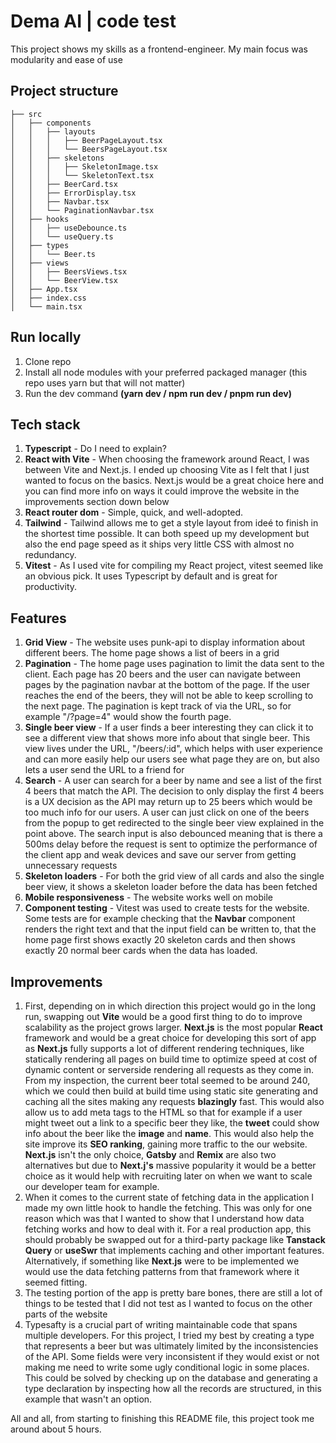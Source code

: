 # Dema AI | code test

This project shows my skills as a frontend-engineer. My main focus was modularity and ease of use

## Project structure

```
├── src
│   ├── components
│   │   ├── layouts
│   │   │   ├── BeerPageLayout.tsx
│   │   │   └── BeersPageLayout.tsx
│   │   ├── skeletons
│   │   │   ├── SkeletonImage.tsx
│   │   │   └── SkeletonText.tsx
│   │   ├── BeerCard.tsx
│   │   ├── ErrorDisplay.tsx
│   │   ├── Navbar.tsx
│   │   └── PaginationNavbar.tsx
│   ├── hooks
│   │   ├── useDebounce.ts
│   │   └── useQuery.ts
│   ├── types
│   │   └── Beer.ts
│   ├── views
│   │   ├── BeersViews.tsx
│   │   └── BeerView.tsx
│   ├── App.tsx
│   ├── index.css
│   └── main.tsx
```

## Run locally

1. Clone repo
2. Install all node modules with your preferred packaged manager (this repo uses yarn but that will not matter)
3. Run the dev command **(yarn dev / npm run dev / pnpm run dev)**

## Tech stack

1. **Typescript** - Do I need to explain?
2. **React with Vite** - When choosing the framework around React, I was between Vite and Next.js. I ended up choosing Vite as I felt that I just wanted to focus on the basics. Next.js would be a great choice here and you can find more info on ways it could improve the website in the improvements section down below
3. **React router dom** - Simple, quick, and well-adopted.
4. **Tailwind** - Tailwind allows me to get a style layout from ideé to finish in the shortest time possible. It can both speed up my development but also the end page speed as it ships very little CSS with almost no redundancy.
5. **Vitest** - As I used vite for compiling my React project, vitest seemed like an obvious pick. It uses Typescript by default and is great for productivity.

## Features

1. **Grid View** - The website uses punk-api to display information about different beers. The home page shows a list of beers in a grid
2. **Pagination** - The home page uses pagination to limit the data sent to the client. Each page has 20 beers and the user can navigate between pages by the pagination navbar at the bottom of the page. If the user reaches the end of the beers, they will not be able to keep scrolling to the next page. The pagination is kept track of via the URL, so for example "/?page=4" would show the fourth page.
3. **Single beer view** - If a user finds a beer interesting they can click it to see a different view that shows more info about that single beer. This view lives under the URL, "/beers/:id", which helps with user experience and can more easily help our users see what page they are on, but also lets a user send the URL to a friend for
4. **Search** - A user can search for a beer by name and see a list of the first 4 beers that match the API. The decision to only display the first 4 beers is a UX decision as the API may return up to 25 beers which would be too much info for our users. A user can just click on one of the beers from the popup to get redirected to the single beer view explained in the point above. The search input is also debounced meaning that is there a 500ms delay before the request is sent to optimize the performance of the client app and weak devices and save our server from getting unnecessary requests
5. **Skeleton loaders** - For both the grid view of all cards and also the single beer view, it shows a skeleton loader before the data has been fetched
6. **Mobile responsiveness** - The website works well on mobile
7. **Component testing** - Vitest was used to create tests for the website. Some tests are for example checking that the **Navbar** component renders the right text and that the input field can be written to, that the home page first shows exactly 20 skeleton cards and then shows exactly 20 normal beer cards when the data has loaded.

## Improvements

1. First, depending on in which direction this project would go in the long run, swapping out **Vite** would be a good first thing to do to improve scalability as the project grows larger. **Next.js** is the most popular **React** framework and would be a great choice for developing this sort of app as **Next.js** fully supports a lot of different rendering techniques, like statically rendering all pages on build time to optimize speed at cost of dynamic content or serverside rendering all requests as they come in. From my inspection, the current beer total seemed to be around 240, which we could then build at build time using static site generating and caching all the sites making any requests **blazingly** fast. This would also allow us to add meta tags to the HTML so that for example if a user might tweet out a link to a specific beer they like, the **tweet** could show info about the beer like the **image** and **name**. This would also help the site improve its **SEO ranking**, gaining more traffic to the our website. **Next.js** isn't the only choice, **Gatsby** and **Remix** are also two alternatives but due to **Next.j's** massive popularity it would be a better choice as it would help with recruiting later on when we want to scale our developer team for example.
2. When it comes to the current state of fetching data in the application I made my own little hook to handle the fetching. This was only for one reason which was that I wanted to show that I understand how data fetching works and how to deal with it. For a real production app, this should probably be swapped out for a third-party package like **Tanstack Query** or **useSwr** that implements caching and other important features. Alternatively, if something like **Next.js** were to be implemented we would use the data fetching patterns from that framework where it seemed fitting.
3. The testing portion of the app is pretty bare bones, there are still a lot of things to be tested that I did not test as I wanted to focus on the other parts of the website
4. Typesafty is a crucial part of writing maintainable code that spans multiple developers. For this project, I tried my best by creating a type that represents a beer but was ultimately limited by the inconsistencies of the API. Some fields were very inconsistent if they would exist or not making me need to write some ugly conditional logic in some places. This could be solved by checking up on the database and generating a type declaration by inspecting how all the records are structured, in this example that wasn't an option.

All and all, from starting to finishing this README file, this project took me around about 5 hours.
